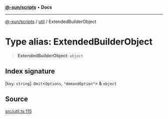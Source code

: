 [**@-xun/scripts**](../../README.md) • **Docs**

***

[@-xun/scripts](../../README.md) / [util](../README.md) / ExtendedBuilderObject

# Type alias: ExtendedBuilderObject

> **ExtendedBuilderObject**: `object`

## Index signature

 \[`key`: `string`\]: `Omit`\<`Options`, `"demandOption"`\> & `object`

## Source

[src/util.ts:115](https://github.com/Xunnamius/xscripts/blob/b453fa840778101fac1e5f79d0e006f610b3882e/src/util.ts#L115)
